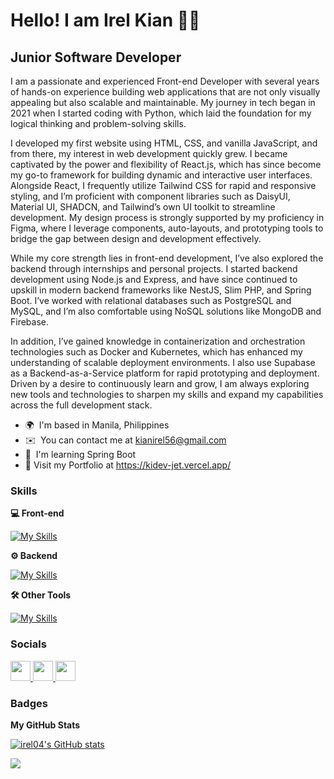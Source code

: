 Hello! I am Irel Kian 👩‍💻 
============================================================================================================================================

Junior Software Developer
------------------------

I am a passionate and experienced Front-end Developer with several years of hands-on experience building web applications that are not only visually appealing but also scalable and maintainable. My journey in tech began in 2021 when I started coding with Python, which laid the foundation for my logical thinking and problem-solving skills. 

I developed my first website using HTML, CSS, and vanilla JavaScript, and from there, my interest in web development quickly grew. I became captivated by the power and flexibility of React.js, which has since become my go-to framework for building dynamic and interactive user interfaces. Alongside React, I frequently utilize Tailwind CSS for rapid and responsive styling, and I’m proficient with component libraries such as DaisyUI, Material UI, SHADCN, and Tailwind’s own UI toolkit to streamline development. 
My design process is strongly supported by my proficiency in Figma, where I leverage components, auto-layouts, and prototyping tools to bridge the gap between design and development effectively. 

While my core strength lies in front-end development, I’ve also explored the backend through internships and personal projects. I started backend development using Node.js and Express, and have since continued to upskill in modern backend frameworks like NestJS, Slim PHP, and Spring Boot. I’ve worked with relational databases such as PostgreSQL and MySQL, and I’m also comfortable using NoSQL solutions like MongoDB and Firebase. 

In addition, I’ve gained knowledge in containerization and orchestration technologies such as Docker and Kubernetes, which has enhanced my understanding of scalable deployment environments. I also use Supabase as a Backend-as-a-Service platform for rapid prototyping and deployment. 
Driven by a desire to continuously learn and grow, I am always exploring new tools and technologies to sharpen my skills and expand my capabilities across the full development stack.

* 🌍  I'm based in Manila, Philippines
* ✉️  You can contact me at [kianirel56@gmail.com](mailto:kianirel56@gmail.com)
* 🧠  I'm learning Spring Boot
* 💼  Visit my Portfolio at https://kidev-jet.vercel.app/

### Skills

**💻 Front-end**

[![My Skills](https://skillicons.dev/icons?i=react,js,ts,html,css,next,tailwind,materialui)](https://skillicons.dev)

**⚙ Backend**

[![My Skills](https://skillicons.dev/icons?i=java,spring,nodejs,express,nestjs,php,postgres,mysql,mongodb,supabase,firebase,docker)](https://skillicons.dev)

**🛠 Other Tools**

[![My Skills](https://skillicons.dev/icons?i=vscode,postman,arduino,git,bash)](https://skillicons.dev)




### Socials

<p align="left"> <a href="https://www.facebook.com/kianirel.dev" target="_blank" rel="noreferrer"> <picture> <source media="(prefers-color-scheme: dark)" srcset="https://raw.githubusercontent.com/danielcranney/readme-generator/main/public/icons/socials/facebook-dark.svg" /> <source media="(prefers-color-scheme: light)" srcset="https://raw.githubusercontent.com/danielcranney/readme-generator/main/public/icons/socials/facebook.svg" /> <img src="https://raw.githubusercontent.com/danielcranney/readme-generator/main/public/icons/socials/facebook.svg" width="32" height="32" /> </picture> </a> <a href="https://www.github.com/irel04" target="_blank" rel="noreferrer"> <picture> <source media="(prefers-color-scheme: dark)" srcset="https://raw.githubusercontent.com/danielcranney/readme-generator/main/public/icons/socials/github-dark.svg" /> <source media="(prefers-color-scheme: light)" srcset="https://raw.githubusercontent.com/danielcranney/readme-generator/main/public/icons/socials/github.svg" /> <img src="https://raw.githubusercontent.com/danielcranney/readme-generator/main/public/icons/socials/github.svg" width="32" height="32" /> </picture> </a> <a href="https://www.linkedin.com/in/kianirel" target="_blank" rel="noreferrer"> <picture> <source media="(prefers-color-scheme: dark)" srcset="https://raw.githubusercontent.com/danielcranney/readme-generator/main/public/icons/socials/linkedin-dark.svg" /> <source media="(prefers-color-scheme: light)" srcset="https://raw.githubusercontent.com/danielcranney/readme-generator/main/public/icons/socials/linkedin.svg" /> <img src="https://raw.githubusercontent.com/danielcranney/readme-generator/main/public/icons/socials/linkedin.svg" width="32" height="32" /> </picture> </a></p>

### Badges

<b>My GitHub Stats</b>

<a href="http://www.github.com/irel04"><img src="https://github-readme-stats.vercel.app/api?username=irel04&show_icons=true&hide=&count_private=true&title_color=0891b2&text_color=ffffff&icon_color=0891b2&bg_color=1c1917&hide_border=true&show_icons=true" alt="irel04's GitHub stats" /></a>

<a href="http://www.github.com/irel04"><img src="https://github-readme-streak-stats.herokuapp.com/?user=irel04&stroke=ffffff&background=1c1917&ring=0891b2&fire=0891b2&currStreakNum=ffffff&currStreakLabel=0891b2&sideNums=ffffff&sideLabels=ffffff&dates=ffffff&hide_border=true" /></a>
